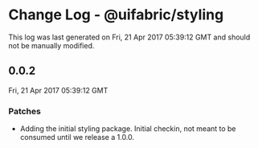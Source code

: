 # Change Log - @uifabric/styling

This log was last generated on Fri, 21 Apr 2017 05:39:12 GMT and should not be manually modified.

## 0.0.2
Fri, 21 Apr 2017 05:39:12 GMT

### Patches

- Adding the initial styling package. Initial checkin, not meant to be consumed until we release a 1.0.0.

